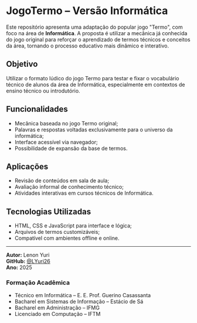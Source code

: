 # JogoTermo – Versão Informática

Este repositório apresenta uma adaptação do popular jogo "Termo", com foco na área de **Informática**. A proposta é utilizar a mecânica já conhecida do jogo original para reforçar o aprendizado de termos técnicos e conceitos da área, tornando o processo educativo mais dinâmico e interativo.

## Objetivo

Utilizar o formato lúdico do jogo Termo para testar e fixar o vocabulário técnico de alunos da área de Informática, especialmente em contextos de ensino técnico ou introdutório.

## Funcionalidades

- Mecânica baseada no jogo Termo original;
- Palavras e respostas voltadas exclusivamente para o universo da informática;
- Interface acessível via navegador;
- Possibilidade de expansão da base de termos.

## Aplicações

- Revisão de conteúdos em sala de aula;
- Avaliação informal de conhecimento técnico;
- Atividades interativas em cursos técnicos de Informática.

## Tecnologias Utilizadas

- HTML, CSS e JavaScript para interface e lógica;
- Arquivos de termos customizáveis;
- Compatível com ambientes offline e online.

---

**Autor:** Lenon Yuri  
**GitHub:** [@LYuri26](https://github.com/LYuri26)  
**Ano:** 2025  

### Formação Acadêmica

- Técnico em Informática – E. E. Prof. Guerino Casassanta  
- Bacharel em Sistemas de Informação – Estácio de Sá  
- Bacharel em Administração – IFMG  
- Licenciado em Computação – IFTM
